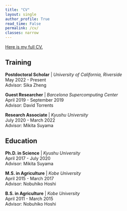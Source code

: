 ```yaml
---
title: "CV"
layout: single
author_profile: True
read_time: False
permalink: /cv/
classes: narrow
---
```


[Here is my full CV.](https://docs.google.com/document/d/1QIyU3xO2-89tHPWl4V3ZWFRk81-_bLY2HWN_9V-Zgrw/edit?usp=sharing)

## Training

**Postdoctoral Scholar** | *University of California, Riverside*  
May 2022 - Present  
Advisor: Sika Zheng

**Guest Researcher** | *Barcelona Supercomputing Center*  
April 2019 - September 2019  
Advisor: David Torrents

**Research Associate** | *Kyushu University*  
July 2020 - March 2022  
Advisor: Mikita Suyama

## Education

**Ph.D. in Science** | *Kyushu University*  
April 2017 - July 2020  
Advisor: Mikita Suyama

**M.S. in Agriculture** | *Kobe University*  
April 2015 - March 2017  
Advisor: Nobuhiko Hoshi

**B.S. in Agriculture** | *Kobe University*  
April 2011 - March 2015  
Advisor: Nobuhiko Hoshi

